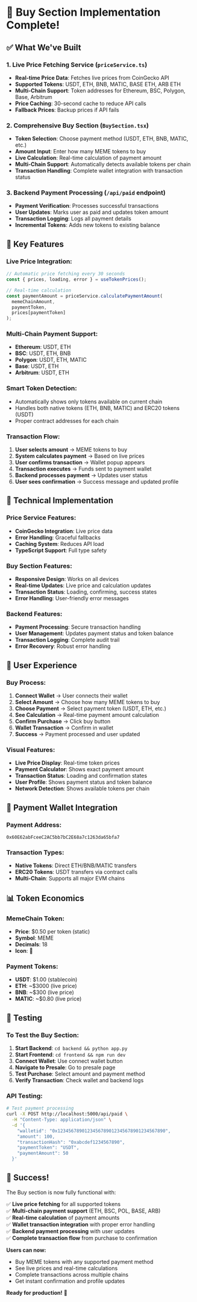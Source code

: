 # 🚀 **Buy Section Implementation Complete!**

## ✅ **What We've Built**

### **1. Live Price Fetching Service** (`priceService.ts`)
- **Real-time Price Data**: Fetches live prices from CoinGecko API
- **Supported Tokens**: USDT, ETH, BNB, MATIC, BASE ETH, ARB ETH
- **Multi-Chain Support**: Token addresses for Ethereum, BSC, Polygon, Base, Arbitrum
- **Price Caching**: 30-second cache to reduce API calls
- **Fallback Prices**: Backup prices if API fails

### **2. Comprehensive Buy Section** (`BuySection.tsx`)
- **Token Selection**: Choose payment method (USDT, ETH, BNB, MATIC, etc.)
- **Amount Input**: Enter how many MEME tokens to buy
- **Live Calculation**: Real-time calculation of payment amount
- **Multi-Chain Support**: Automatically detects available tokens per chain
- **Transaction Handling**: Complete wallet integration with transaction status

### **3. Backend Payment Processing** (`/api/paid` endpoint)
- **Payment Verification**: Processes successful transactions
- **User Updates**: Marks user as paid and updates token amount
- **Transaction Logging**: Logs all payment details
- **Incremental Tokens**: Adds new tokens to existing balance

## 🎯 **Key Features**

### **Live Price Integration:**
```typescript
// Automatic price fetching every 30 seconds
const { prices, loading, error } = useTokenPrices();

// Real-time calculation
const paymentAmount = priceService.calculatePaymentAmount(
  memeChainAmount,
  paymentToken,
  prices[paymentToken]
);
```

### **Multi-Chain Payment Support:**
- **Ethereum**: USDT, ETH
- **BSC**: USDT, ETH, BNB
- **Polygon**: USDT, ETH, MATIC
- **Base**: USDT, ETH
- **Arbitrum**: USDT, ETH

### **Smart Token Detection:**
- Automatically shows only tokens available on current chain
- Handles both native tokens (ETH, BNB, MATIC) and ERC20 tokens (USDT)
- Proper contract addresses for each chain

### **Transaction Flow:**
1. **User selects amount** → MEME tokens to buy
2. **System calculates payment** → Based on live prices
3. **User confirms transaction** → Wallet popup appears
4. **Transaction executes** → Funds sent to payment wallet
5. **Backend processes payment** → Updates user status
6. **User sees confirmation** → Success message and updated profile

## 🔧 **Technical Implementation**

### **Price Service Features:**
- **CoinGecko Integration**: Live price data
- **Error Handling**: Graceful fallbacks
- **Caching System**: Reduces API load
- **TypeScript Support**: Full type safety

### **Buy Section Features:**
- **Responsive Design**: Works on all devices
- **Real-time Updates**: Live price and calculation updates
- **Transaction Status**: Loading, confirming, success states
- **Error Handling**: User-friendly error messages

### **Backend Features:**
- **Payment Processing**: Secure transaction handling
- **User Management**: Updates payment status and token balance
- **Transaction Logging**: Complete audit trail
- **Error Recovery**: Robust error handling

## 🎨 **User Experience**

### **Buy Process:**
1. **Connect Wallet** → User connects their wallet
2. **Select Amount** → Choose how many MEME tokens to buy
3. **Choose Payment** → Select payment token (USDT, ETH, etc.)
4. **See Calculation** → Real-time payment amount calculation
5. **Confirm Purchase** → Click buy button
6. **Wallet Transaction** → Confirm in wallet
7. **Success** → Payment processed and user updated

### **Visual Features:**
- **Live Price Display**: Real-time token prices
- **Payment Calculator**: Shows exact payment amount
- **Transaction Status**: Loading and confirmation states
- **User Profile**: Shows payment status and token balance
- **Network Detection**: Shows available tokens per chain

## 🚀 **Payment Wallet Integration**

### **Payment Address:**
```
0x60E62abFceeC2AC5bb7bC2E68a7c1263da65bfa7
```

### **Transaction Types:**
- **Native Tokens**: Direct ETH/BNB/MATIC transfers
- **ERC20 Tokens**: USDT transfers via contract calls
- **Multi-Chain**: Supports all major EVM chains

## 📊 **Token Economics**

### **MemeChain Token:**
- **Price**: $0.50 per token (static)
- **Symbol**: MEME
- **Decimals**: 18
- **Icon**: 🚀

### **Payment Tokens:**
- **USDT**: $1.00 (stablecoin)
- **ETH**: ~$3000 (live price)
- **BNB**: ~$300 (live price)
- **MATIC**: ~$0.80 (live price)

## 🧪 **Testing**

### **To Test the Buy Section:**
1. **Start Backend**: `cd backend && python app.py`
2. **Start Frontend**: `cd frontend && npm run dev`
3. **Connect Wallet**: Use connect wallet button
4. **Navigate to Presale**: Go to presale page
5. **Test Purchase**: Select amount and payment method
6. **Verify Transaction**: Check wallet and backend logs

### **API Testing:**
```bash
# Test payment processing
curl -X POST http://localhost:5000/api/paid \
  -H "Content-Type: application/json" \
  -d '{
    "walletid": "0x1234567890123456789012345678901234567890",
    "amount": 100,
    "transactionHash": "0xabcdef1234567890",
    "paymentToken": "USDT",
    "paymentAmount": 50
  }'
```

## 🎉 **Success!**

The Buy section is now fully functional with:

✅ **Live price fetching** for all supported tokens  
✅ **Multi-chain payment support** (ETH, BSC, POL, BASE, ARB)  
✅ **Real-time calculation** of payment amounts  
✅ **Wallet transaction integration** with proper error handling  
✅ **Backend payment processing** with user updates  
✅ **Complete transaction flow** from purchase to confirmation  

**Users can now:**
- Buy MEME tokens with any supported payment method
- See live prices and real-time calculations
- Complete transactions across multiple chains
- Get instant confirmation and profile updates

**Ready for production!** 🚀


